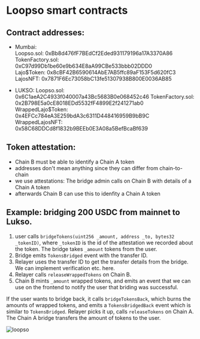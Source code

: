 # Loopso smart contracts

## Contract addresses:     
- Mumbai:     
Loopso.sol: 0xBb8d476fF7BEdCf2Eded931179196a17A3370A86      
TokenFactory.sol: 0xC97d99Db1be60e9b634E8aA99CBe533bbb02DDD0     
Lajo$Token: 0x8cBF42B6590614AbE7AB5ffc89aF153F5d620fC3     
LajosNFT: 0x7871F6Ec73058bC13fe51307938B800E0036AB85     
     
- LUKSO:
Loopso.sol: 0x6C1aeA2C4933f040007a43Bc5683B0e068452c46
TokenFactory.sol: 0x2B798E5a0cE8018EDd5532fF4899E2f241271ab0     
WrappedLajo$Token: 0x4EFCc784eA3E259bdA3c6311D448416959B9bB9C     
WrappedLajosNFT: 0x58C68DDCd8f1832b9BEEb0E3A08a5BefBcaBf639      
     
## Token attestation:    
- Chain B must be able to identify a Chain A token   
- addresses don't mean anything since they can differ from chain-to-chain    
- we use attestations: The bridge admin calls on Chain B with details of a Chain A token    
- afterwards Chain B can use this to idenfity a Chain A token    

## Example: bridging 200 USDC from mainnet to Lukso.    
1. user calls ```bridgeTokens(uint256 _amount, address _to, bytes32 _tokenID)```, where ```_tokenID``` is the id of the attestation we recorded about the token. The bridge takes ```_amount``` tokens from the user.    
2. Bridge emits ```TokensBridged``` event with the transfer ID.    
3. Relayer uses the transfer ID to get the transfer details from the bridge. We can implement verification etc. here.    
4. Relayer calls ```releaseWrappedTokens``` on Chain B.    
5. Chain B mints ```_amount``` wrapped tokens, and emits an event that we can use on the frontend to notify the user that briding was successful.    

If the user wants to bridge back, it calls ```bridgeTokensBack```, which burns the amounts of wrapped tokens, and emits a ```TokensBridgedBack``` event which is similar to ```TokensBridged```. Relayer picks it up, calls ```releaseTokens``` on Chain A. The Chain A bridge transfers the amount of tokens to the user.  

![loopso](https://github.com/useloopso/contracts/assets/44027725/0fe78522-4a53-4cc7-8b90-7333e38ed38e)
